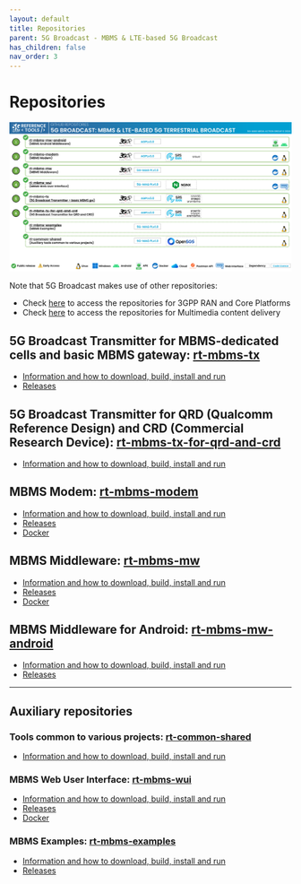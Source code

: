 ```yaml
---
layout: default
title: Repositories
parent: 5G Broadcast - MBMS & LTE-based 5G Broadcast
has_children: false
nav_order: 3
---
```

# Repositories

<img src="../../assets/images/projects/5gbc_repos.png">

Note that 5G Broadcast makes use of other repositories:

 * Check [here](../3gpp-ran-and-core-platforms/repositories/repositories.html#access-to-the-3gpp-ran-and-core-platforms-repositories) to access the repositories for 3GPP RAN and Core Platforms
 * Check [here](../multimedia-content-delivery/repositories/repositories.html#access-to-the-multimedia-content-delivery-repositories) to access the repositories for Multimedia content delivery

## 5G Broadcast Transmitter for MBMS-dedicated cells and basic MBMS gateway: [rt-mbms-tx](https://github.com/5G-MAG/rt-mbms-tx)
* [Information and how to download, build, install and run](https://github.com/5G-MAG/rt-mbms-tx#readme)
* [Releases](https://github.com/5G-MAG/rt-mbms-tx/releases)

## 5G Broadcast Transmitter for QRD (Qualcomm Reference Design) and CRD (Commercial Research Device): [rt-mbms-tx-for-qrd-and-crd](https://github.com/5G-MAG/rt-mbms-tx-for-qrd-and-crd)
* [Information and how to download, build, install and run](https://github.com/5G-MAG/rt-mbms-tx-for-qrd-and-crd#readme)

## MBMS Modem: [rt-mbms-modem](https://github.com/5G-MAG/rt-mbms-modem)
* [Information and how to download, build, install and run](https://github.com/5G-MAG/rt-mbms-modem#readme)
* [Releases](https://github.com/5G-MAG/rt-mbms-modem/releases)
* [Docker](https://github.com/5G-MAG/rt-mbms-modem/tree/development/modem)

## MBMS Middleware: [rt-mbms-mw](https://github.com/5G-MAG/rt-mbms-mw)
* [Information and how to download, build, install and run](https://github.com/5G-MAG/rt-mbms-mw#readme)
* [Releases](https://github.com/5G-MAG/rt-mbms-mw/releases)
* [Docker](https://github.com/5G-MAG/rt-mbms-mw/tree/development/middleware)

## MBMS Middleware for Android: [rt-mbms-mw-android](https://github.com/5G-MAG/rt-mbms-mw-android)
* [Information and how to download, build, install and run](https://github.com/5G-MAG/rt-mbms-mw-android#readme)
* [Releases](https://github.com/5G-MAG/rt-mbms-mw-android/releases)

---

## Auxiliary repositories

### Tools common to various projects: [rt-common-shared](https://github.com/5G-MAG/rt-common-shared)
* [Information and how to download, build, install and run](https://github.com/5G-MAG/rt-common-shared#readme)

### MBMS Web User Interface: [rt-mbms-wui](https://github.com/5G-MAG/rt-mbms-wui)
* [Information and how to download, build, install and run](https://github.com/5G-MAG/rt-mbms-wui#readme)
* [Releases](https://github.com/5G-MAG/rt-mbms-wui/releases)
* [Docker](https://github.com/5G-MAG/rt-mbms-wui/tree/development/wui)

### MBMS Examples: [rt-mbms-examples](https://github.com/5G-MAG/rt-mbms-examples)
* [Information and how to download, build, install and run](https://github.com/5G-MAG/rt-mbms-examples#readme)
* [Releases](https://github.com/5G-MAG/rt-mbms-examples/releases)
